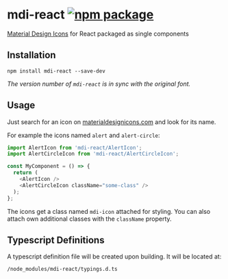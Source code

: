 # mdi-react [![npm package](https://img.shields.io/npm/v/mdi-react.svg?style=flat-square)](https://npmjs.org/package/mdi-react)
[Material Design Icons](https://www.materialdesignicons.com) for React packaged as single components

## Installation

```
npm install mdi-react --save-dev
```

*The version number of `mdi-react` is in sync with the original font.*

## Usage

Just search for an icon on [materialdesignicons.com](https://www.materialdesignicons.com) and look for its name.

For example the icons named `alert` and `alert-circle`:

```javascript
import AlertIcon from 'mdi-react/AlertIcon';
import AlertCircleIcon from 'mdi-react/AlertCircleIcon';

const MyComponent = () => {
  return (
    <AlertIcon />
    <AlertCircleIcon className="some-class" />
  );
};
```

The icons get a class named `mdi-icon` attached for styling. You can also attach own additional classes with the `className` property.

## Typescript Definitions

A typescript definition file will be created upon building.
It will be located at:

```
/node_modules/mdi-react/typings.d.ts
```
